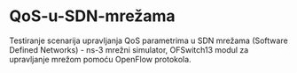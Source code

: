# QoS-u-SDN-mrežama

 Testiranje scenarija upravljanja QoS parametrima u SDN mrežama (Software Defined Networks) - ns-3 mrežni simulator, OFSwitch13 modul za upravljanje mrežom pomoću OpenFlow protokola. 
